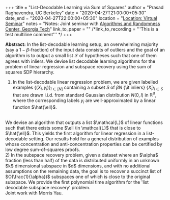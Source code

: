 +++
title = "List-Decodable Learning via Sum of Squares"
author = "Prasad Raghavendra, UC Berkeley"
date = "2020-04-27T21:00:00+05:30"
date_end = "2020-04-27T22:00:00+05:30"
location = "<a href="https://bluejeans.com/913829514" target="_blank">Location: Virtual Seminar</a>"
notes = "Notes: Joint seminar with <a target="_blank" href="https://arc.gatech.edu/hg/item/634657">Algorithms and Randomness Center, Georgia Tech</a>"
link_to_paper = ""
/*link_to_recording = '''This is a test
    multiline
    comment'''
*/
+++

<b>Abstract:</b> In the list-decodable learning setup, an overwhelming majority (say a $1-\beta$-fraction) of the input data consists of outliers and the goal of an algorithm is to output a small list $\mathcal{L}$ of hypotheses such that one of them agrees with inliers.   We devise list decodable learning algorithms for the problem of linear regression and subspace recovery using the sum of squares SDP hierarchy.
<br>
1)  In the list-decodable linear regression problem, we are given labelled examples $\{(X_i,y_i)\}_{i \in [N]}$ containing a subset $S$ of $\beta N$ {\it inliers} $\{X_i \}_{i \in S}$ that are drawn i.i.d. from standard Gaussian distribution $N(0,I)$ in $\mathbb{R}^d$, where the corresponding labels $y_i$ are well-approximated by a linear function $\hat{\ell}$.
<br>
We devise an algorithm that outputs a list $\mathcal{L}$ of linear functions such that there exists some $\ell \in \mathcal{L}$ that is close to $\hat{\ell}$.     This yields the first algorithm for linear regression in a list-decodable setting.  Our results hold for a general distribution of examples whose concentration and anti-concentration properties can be certified by low degree sum-of-squares proofs.
<br>
2) In the subspace recovery problem,  given a dataset where an $\alpha$ fraction (less than half) of the data is distributed uniformly in an unknown $k$ dimensional subspace in $d$ dimensions, and with no additional assumptions on the remaining data, the goal is to recover a succinct list of $O(\frac{1}{\alpha})$ subspaces one of which is close to the original subspace.  We provide the first polynomial time algorithm for the 'list decodable subspace recovery' problem.
<br>
Joint work with Morris Yau.
